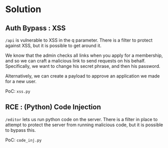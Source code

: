 # Solution

## Auth Bypass : XSS

`/api` is vulnerable to XSS in the q parameter. There is a filter to protect against XSS, but it is possible to get around it.

We know that the admin checks all links when you apply for a membership, and so we can craft a malicious link to send requests on his behalf. Specifically, we want to change his secret phrase, and then his password. 

Alternatively, we can create a payload to approve an application we made for a new user.

PoC: `xss.py`

## RCE : (Python) Code Injection

`/editor` lets us run python code on the server. There is a filter in place to attempt to protect the server from running malicious code, but it is possible to bypass this.

PoC: `code_inj.py`